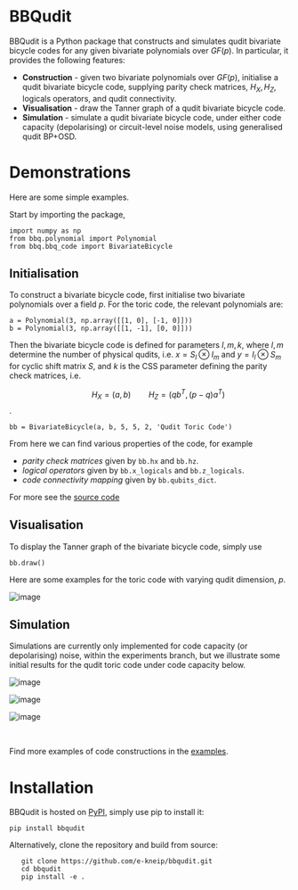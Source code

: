 # BBQudit

BBQudit is a Python package that constructs and simulates qudit bivariate bicycle codes for any given bivariate polynomials over $GF(p)$. In particular, it provides the following features:
- **Construction** - given two bivariate polynomials over $GF(p)$, initialise a qudit bivariate bicycle code, supplying parity check matrices, $H_X, H_Z$, logicals operators, and qudit connectivity.
- **Visualisation** - draw the Tanner graph of a qudit bivariate bicycle code.
- **Simulation** - simulate a qudit bivariate bicycle code, under either code capacity (depolarising) or circuit-level noise models, using generalised qudit BP+OSD.
# Demonstrations

Here are some simple examples.

Start by importing the package,

```
import numpy as np
from bbq.polynomial import Polynomial
from bbq.bbq_code import BivariateBicycle
```

## Initialisation

To construct a bivariate bicycle code, first initialise two bivariate polynomials over a field $p$. For the toric code, the relevant polynomials are:

```
a = Polynomial(3, np.array([[1, 0], [-1, 0]]))
b = Polynomial(3, np.array([[1, -1], [0, 0]]))
```

Then the bivariate bicycle code is defined for parameters $l, m, k$, where $l, m$ determine the number of physical qudits, i.e. $x=S_l\otimes I_m$ and $y=I_l\otimes S_m$ for cyclic shift matrix $S$, and $k$ is the CSS parameter defining the parity check matrices, i.e.

$$\qquad H_X=(a, b) \qquad H_Z=(qb^T, (p-q)a^T)$$.


```
bb = BivariateBicycle(a, b, 5, 5, 2, 'Qudit Toric Code')
```

From here we can find various properties of the code, for example
- *parity check matrices* given by ```bb.hx``` and ```bb.hz```.
- *logical operators* given by ```bb.x_logicals``` and ```bb.z_logicals```.
- *code connectivity mapping* given by ```bb.qubits_dict```.

For more see the [source code](bbq/bbq_code.py)

## Visualisation

To display the Tanner graph of the bivariate bicycle code, simply use

```
bb.draw()
```

Here are some examples for the toric code with varying qudit dimension, $p$.

![image](https://github.com/user-attachments/assets/4a51c541-a9aa-48bb-a3cb-3146a5ec1d7b)


## Simulation

Simulations are currently only implemented for code capacity (or depolarising) noise, within the experiments branch, but we illustrate some initial results for the qudit toric code under code capacity below.

![image](https://github.com/user-attachments/assets/a61de6f1-9386-4b66-a9c5-f15d378e4ce7)

![image](https://github.com/user-attachments/assets/9f16aca7-7963-4527-afa6-71ce1e9890ab)

![image](https://github.com/user-attachments/assets/50b68a5e-c1bf-4056-8e56-d6223bca7a8a)


<br/>

Find more examples of code constructions in the [examples](bbq/examples).

# Installation

BBQudit is hosted on [PyPI](https://pypi.org/project/bbqudit/), simply use pip to install it:

```
pip install bbqudit
```

Alternatively, clone the repository and build from source:

```
   git clone https://github.com/e-kneip/bbqudit.git
   cd bbqudit
   pip install -e .
```

